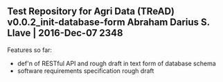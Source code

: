 Test Repository for Agri Data (TReAD)
v0.0.2_init-database-form
Abraham Darius S. Llave | 2016-Dec-07 2348
-------------------------------------

Features so far:

 - def'n of RESTful API and rough draft in text form of database schema
 - software requirements specification rough draft

